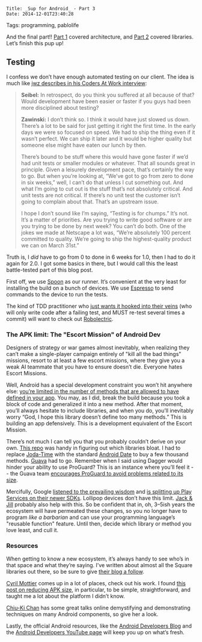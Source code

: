     Title: _Sup for Android_ - Part 3
    Date: 2014-12-01T23:40:28
   Tags: programming, pablolife

And the final part!! [Part 1][1] covered architecture, and [Part 2][2] covered
libraries.  Let’s finish this pup up!

<!-- more -->

## Testing

I confess we don’t have enough automated testing on our client. The idea is much
like [jwz describes in his Coders At Work interview][3]:

> **Seibel:** In retrospect, do you think you suffered at all because of that?
> Would development have been easier or faster if you guys had been more
> disciplined about testing?
> 
> **Zawinski:** I don’t think so. I think it would have just slowed us down.
> There’s a lot to be said for just getting it right the first time. In the early
> days we were so focused on speed. We had to ship the thing even if it wasn’t
> perfect. We can ship it later and it would be higher quality but someone else
> might have eaten our lunch by then.
> 
> There’s bound to be stuff where this would have gone faster if we’d had unit
> tests or smaller modules or whatever. That all sounds great in principle. Given
> a leisurely development pace, that’s certainly the way to go. But when you’re
> looking at, “We’ve got to go from zero to done in six weeks,” well, I can’t do
> that unless I cut something out. And what I’m going to cut out is the stuff
> that’s not absolutely critical. And unit tests are not critical. If there’s no
> unit test the customer isn’t going to complain about that. That’s an upstream
> issue.
> 
> I hope I don’t sound like I’m saying, “Testing is for chumps.” It’s not.
> It’s a matter of priorities. Are you trying to write good software or are you
> trying to be done by next week? You can’t do both. One of the jokes we made at
> Netscape a lot was, “We’re absolutely 100 percent committed to quality. We’re
> going to ship the highest-quality product we can on March 31st.”

Truth is, I _did_ have to go from 0 to done in 6 weeks for 1.0, then I had to do
it again for 2.0. I got some basics in there, but I would call this the least
battle-tested part of this blog post.

First off, we use [Spoon][4] as our runner. It’s convenient at the very least for
installing the build on a bunch of devices. We use [Espresso][5] to send commands to
the device to run the tests.

The kind of TDD practitioner who [just wants it hooked into their veins][6] (who
will only write code after a failing test, and MUST re-test several times a
commit) will want to check out [Robolectric][7].

### The APK limit: The "Escort Mission" of Android Dev

Designers of strategy or war games almost inevitably, when realizing they can’t
make a single-player campaign entirely of "kill all the bad things" missions,
resort to at least a few escort missions, where they give you a weak AI teammate
that you have to ensure doesn’t die. Everyone hates Escort Missions.

Well, Android has a special development constraint you won’t hit anywhere else:
[you’re limited in the number of methods that are allowed to have defined in your
app][8]. You may, as I did, break the build because you took a block of code and
generalized it into a new method. After that moment, you’ll always hesitate to
include libraries, and when you do, you’ll inevitably worry “God, I hope this
library doesn’t define too many methods.” This is building an app defensively.
This is a development equivalent of the Escort Mission.

There’s not much I can tell you that you probably couldn’t derive on your own.
[This repo][9] was handy in figuring out which libraries bloat. I had to replace
[Joda-Time][10] with the standard [Android Date][11] to buy a few thousand methods.
[Guava][12] had to go. Remember when I said using Dagger would hinder your ability
to use ProGuard? This is an instance where you’ll feel it -- the Guava team
[encourages ProGuard to avoid problems related to its size][13].

Mercifully, Google [listened to the prevailing wisdom][14] and [is splitting up
Play Services on their newer SDKs][15]. Lollipop devices don’t have this limit.
[Jack & Jill][16] probably also help with this. So be confident that in, oh, 3–5ish
years the ecosystem will have permeated these changes, so you no longer have to program
_like a barbarian_ and can use your programming language’s "reusable function"
feature. Until then, decide which library or method you love least, and cull it.

### Resources

When getting to know a new ecosystem, it’s always handy to see who’s in that
space and what they’re saying. I’ve written about almost all the Square
libraries out there, so be sure to give [their blog a follow][17].

[Cyril Mottier][18] comes up in a lot of places, check out his work. I found [this
post on reducing APK size][19], in particular, to be simple, straightforward, and
taught me a lot about the platform I didn’t know.

[Chiu-Ki Chan][20] has some great talks online demystifying and demonstrating
techniques on many Android components, so give her a look.

Lastly, the official Android resources, like the [Android Developers Blog][21]
and the [Android Developers YouTube page][22] will keep you up on what’s fresh.

   [1]: http://morepaul.com/2014/12/tech-of-sup-android.html
   [2]: http://morepaul.com/2014/12/tech-of-sup-android-libraries.html
   [3]: https://gigamonkeys.wordpress.com/2009/10/05/coders-unit-testing/
   [4]: http://square.github.io/spoon/
   [5]: https://code.google.com/p/android-test-kit/wiki/Espresso
   [6]: https://www.youtube.com/watch?v=m4xIy1rlJKs
   [7]: http://robolectric.org/
   [8]: https://medium.com/@rotxed/dex-skys-the-limit-no-65k-methods-is-28e6cb40cf71
   [9]: https://github.com/mihaip/dex-method-counts
   [10]: https://github.com/dlew/joda-time-android
   [11]: http://developer.android.com/reference/java/util/Date.html
   [12]: https://github.com/google/guava
   [13]: https://code.google.com/p/guava-libraries/wiki/UsingProGuardWithGuava
   [14]: http://jakewharton.com/play-services-is-a-monolith/
   [15]: http://android-developers.blogspot.com/2014/11/google-play-services-65.html
   [16]: https://www.saikoa.com/blog/the_upcoming_jack_and_jill_compilers_in_android
   [17]: http://corner.squareup.com/
   [18]: http://cyrilmottier.com/
   [19]: http://cyrilmottier.com/2014/08/26/putting-your-apks-on-diet/
   [20]: http://chiuki.github.io/
   [21]: http://android-developers.blogspot.com/
   [22]: https://www.youtube.com/user/androiddevelopers
